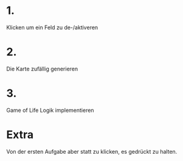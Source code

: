 # 1.

Klicken um ein Feld zu de-/aktiveren

# 2.

Die Karte zufällig generieren

# 3.

Game of Life Logik implementieren

# Extra

Von der ersten Aufgabe aber statt zu klicken, es gedrückt zu halten. 
